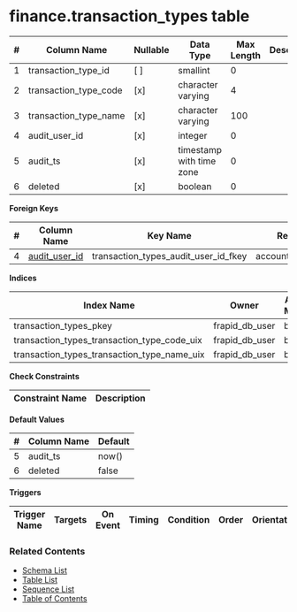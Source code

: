 # finance.transaction_types table



| # | Column Name | Nullable | Data Type | Max Length | Description |
| --- | --- | --- | --- | --- | --- |
| 1 | transaction_type_id | [ ] | smallint | 0 |  |
| 2 | transaction_type_code | [x] | character varying | 4 |  |
| 3 | transaction_type_name | [x] | character varying | 100 |  |
| 4 | audit_user_id | [x] | integer | 0 |  |
| 5 | audit_ts | [x] | timestamp with time zone | 0 |  |
| 6 | deleted | [x] | boolean | 0 |  |



**Foreign Keys**

| # | Column Name | Key Name | References |
| --- | --- | --- | --- |
| 4 | [audit_user_id](../account/users.md) | transaction_types_audit_user_id_fkey | account.users.user_id |



**Indices**

| Index Name | Owner | Access Method | Definition | Description |
| --- | --- | --- | --- | --- |
| transaction_types_pkey | frapid_db_user | btree | transaction_type_id |  |
| transaction_types_transaction_type_code_uix | frapid_db_user | btree | upper(transaction_type_code::text) |  |
| transaction_types_transaction_type_name_uix | frapid_db_user | btree | upper(transaction_type_name::text) |  |



**Check Constraints**

| Constraint Name | Description |
| --- | --- |



**Default Values**

| # | Column Name | Default |
| --- | --- | --- |
| 5 | audit_ts | now() |
| 6 | deleted | false |


**Triggers**

| Trigger Name | Targets | On Event | Timing | Condition | Order | Orientation | Description |
| --- | --- | --- | --- | --- | --- | --- | --- |


### Related Contents
* [Schema List](../../schemas.md)
* [Table List](../../tables.md)
* [Sequence List](../../sequences.md)
* [Table of Contents](../../README.md)
